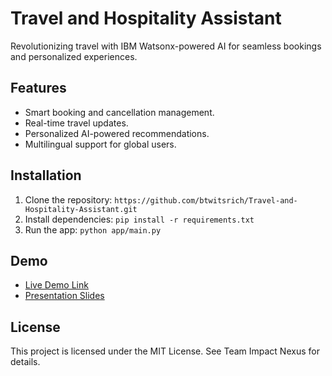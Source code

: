 

# Travel and Hospitality Assistant
Revolutionizing travel with IBM Watsonx-powered AI for seamless bookings and personalized experiences.

## Features
- Smart booking and cancellation management.
- Real-time travel updates.
- Personalized AI-powered recommendations.
- Multilingual support for global users.

## Installation
1. Clone the repository: `https://github.com/btwitsrich/Travel-and-Hospitality-Assistant.git`
2. Install dependencies: `pip install -r requirements.txt`
3. Run the app: `python app/main.py`

## Demo
- [Live Demo Link](https://web-chat.global.assistant.watson.appdomain.cloud/preview.html?backgroundImageURL=https%3A%2F%2Feu-de.assistant.watson.cloud.ibm.com%2Fpublic%2Fimages%2Fupx-d23789cd-35d8-4f11-8fb1-f9a47a1c4963%3A%3A085cfafb-c663-4e28-bc17-2d7e6020194d&integrationID=c6807f6c-2028-42c5-9b38-e7768aaef407&region=eu-de&serviceInstanceID=d23789cd-35d8-4f11-8fb1-f9a47a1c4963)
- [Presentation Slides](https://docs.google.com/presentation/d/1E0ur9eKtDk6tLmT4B0hNssb2hPDPl1kQe33nHxoQ4HM/edit?usp=sharing)

## License
This project is licensed under the MIT License. See Team Impact Nexus for details.
